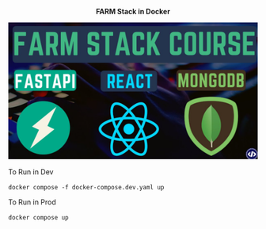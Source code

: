 <p style="font-weight: bold; text-align: center">FARM Stack in Docker</p>

![FARM-Stack](./FARM-stack.png)


To Run in Dev
```
docker compose -f docker-compose.dev.yaml up
```

To Run in Prod
```
docker compose up
```
